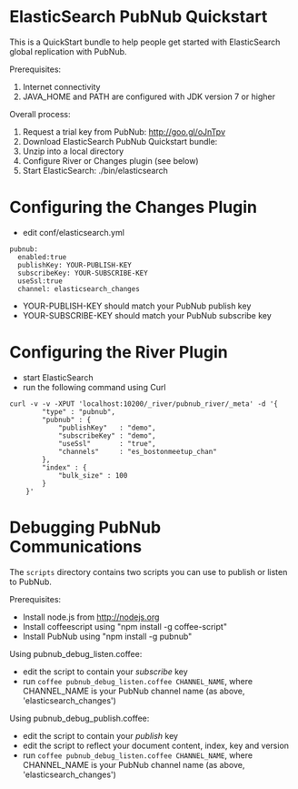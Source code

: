 # ElasticSearch PubNub Quickstart

This is a QuickStart bundle to help people get started with
ElasticSearch global replication with PubNub.

Prerequisites:

1. Internet connectivity
1. JAVA_HOME and PATH are configured with JDK version 7 or higher

Overall process:

1. Request a trial key from PubNub: http://goo.gl/oJnTpv
1. Download ElasticSearch PubNub Quickstart bundle: 
1. Unzip into a local directory
1. Configure River or Changes plugin (see below)
1. Start ElasticSearch: ./bin/elasticsearch


# Configuring the Changes Plugin

* edit conf/elasticsearch.yml

```
pubnub:
  enabled:true
  publishKey: YOUR-PUBLISH-KEY
  subscribeKey: YOUR-SUBSCRIBE-KEY
  useSsl:true
  channel: elasticsearch_changes
```

* YOUR-PUBLISH-KEY should match your PubNub publish key
* YOUR-SUBSCRIBE-KEY should match your PubNub subscribe key


# Configuring the River Plugin

* start ElasticSearch
* run the following command using Curl

```
curl -v -v -XPUT 'localhost:10200/_river/pubnub_river/_meta' -d '{ 
        "type" : "pubnub",
        "pubnub" : {
            "publishKey"   : "demo",
            "subscribeKey" : "demo",
            "useSsl"       : "true",
            "channels"     : "es_bostonmeetup_chan"
        },
        "index" : {
            "bulk_size" : 100
        }
    }'
```

# Debugging PubNub Communications

The `scripts` directory contains two scripts you can use to publish or listen to PubNub.

Prerequisites:

* Install node.js from http://nodejs.org
* Install coffeescript using "npm install -g coffee-script"
* Install PubNub using "npm install -g pubnub"

Using pubnub_debug_listen.coffee:

* edit the script to contain your *subscribe* key
* run ```coffee pubnub_debug_listen.coffee CHANNEL_NAME```, where CHANNEL_NAME is your PubNub channel name (as above, 'elasticsearch_changes')

Using pubnub_debug_publish.coffee:

* edit the script to contain your *publish* key
* edit the script to reflect your document content, index, key and version
* run ```coffee pubnub_debug_listen.coffee CHANNEL_NAME```, where CHANNEL_NAME is your PubNub channel name (as above, 'elasticsearch_changes')

